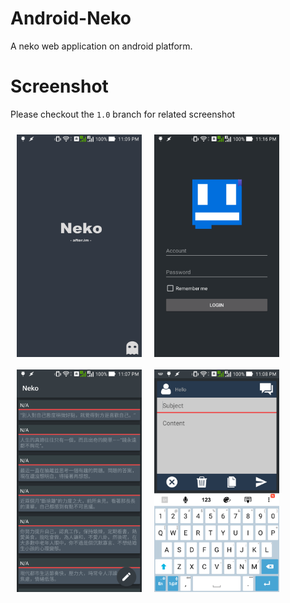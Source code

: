 # Android-Neko

A neko web application on android platform.

# Screenshot

Please checkout the `1.0` branch for related screenshot

<img src="https://raw.githubusercontent.com/zeuxisoo/android-neko/master/screenshot/1.png" align="left" width="200" height="356" hspace="10" vspace="10">

<img src="https://raw.githubusercontent.com/zeuxisoo/android-neko/master/screenshot/2.png" align="left" width="200" height="356" hspace="10" vspace="10">

<img src="https://raw.githubusercontent.com/zeuxisoo/android-neko/master/screenshot/3.png" align="left" width="200" height="356" hspace="10" vspace="10">

<img src="https://raw.githubusercontent.com/zeuxisoo/android-neko/master/screenshot/4.png" align="left" width="200" height="356" hspace="10" vspace="10">
